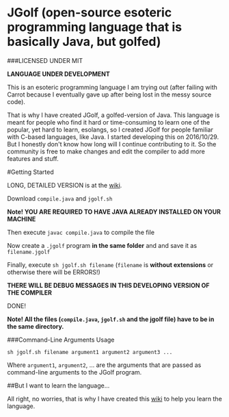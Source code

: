 # JGolf (open-source esoteric programming language that is basically Java, but golfed)

###LICENSED UNDER MIT

**LANGUAGE UNDER DEVELOPMENT**

This is an esoteric programming language I am trying out (after failing with Carrot because I eventually gave up after being lost in the messy source code).

That is why I have created JGolf, a golfed-version of Java. This language is meant for people who find it hard or time-consuming to learn one of the popular, yet hard to learn, esolangs, so I created JGolf for people familiar with C-based languages, like Java.
I started developing this on 2016/10/29. But I honestly don't know how long will I continue contributing to it. So the community is free to make changes and edit the compiler to add more features and stuff.


#Getting Started

LONG, DETAILED VERSION is at the [wiki](https://github.com/kritixilithos/JGolf/wiki/Running-Your-First-Program-(with-ALL-technical-details)).

Download `compile.java` and `jgolf.sh`

**Note! YOU ARE REQUIRED TO HAVE JAVA ALREADY INSTALLED ON YOUR MACHINE**

Then execute `javac compile.java` to compile the file

Now create a `.jgolf` program **in the same folder** and and save it as `filename.jgolf`

Finally, execute `sh jgolf.sh filename` (`filename` is **without extensions** or otherwise there will be ERRORS!)

**THERE WILL BE DEBUG MESSAGES IN THIS DEVELOPING VERSION OF THE COMPILER**

DONE!

**Note! All the files (`compile.java`, `jgolf.sh` and the jgolf file) have to be in the same directory.**

###Command-Line Arguments Usage

    sh jgolf.sh filename argument1 argument2 argument3 ...

Where `argument1`, `argument2`, ... are the arguments that are passed as command-line arguments to the JGolf program.


##But I want to learn the language...

All right, no worries, that is why I have created this [wiki](https://github.com/kritixilithos/JGolf/wiki) to help you learn the language.
